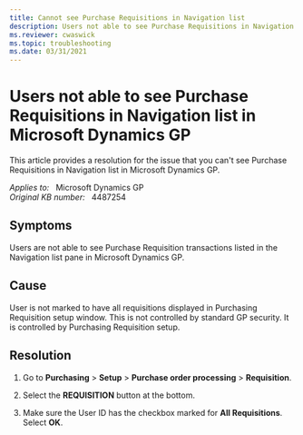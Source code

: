 ```yaml
---
title: Cannot see Purchase Requisitions in Navigation list
description: Users not able to see Purchase Requisitions in Navigation list in Microsoft Dynamics GP. Provides a resolution.
ms.reviewer: cwaswick
ms.topic: troubleshooting
ms.date: 03/31/2021
---
```

# Users not able to see Purchase Requisitions in Navigation list in Microsoft Dynamics GP

This article provides a resolution for the issue that you can't see Purchase Requisitions in Navigation list in Microsoft Dynamics GP.

_Applies to:_ &nbsp; Microsoft Dynamics GP  
_Original KB number:_ &nbsp; 4487254

## Symptoms

Users are not able to see Purchase Requisition transactions listed in the Navigation list pane in Microsoft Dynamics GP.

## Cause

User is not marked to have all requisitions displayed in Purchasing Requisition setup window. This is not controlled by standard GP security. It is controlled by Purchasing Requisition setup.

## Resolution

1. Go to **Purchasing** > **Setup** > **Purchase order processing** > **Requisition**.

2. Select the **REQUISITION** button at the bottom.

3. Make sure the User ID has the checkbox marked for **All Requisitions**. Select **OK**.
